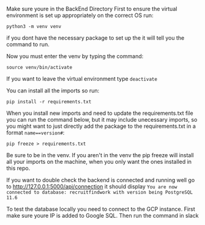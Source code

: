 Make sure youre in the BackEnd Directory
First to ensure the virtual environment is set up appropriately on the correct OS run:
```
python3 -m venv venv
```
if you dont have the necessary package to set up the 
it will tell you the command to run.

Now you must enter the venv by typing the command:
```
source venv/bin/activate
```
If you want to leave the virtual environment type `deactivate`

You can install all the imports so run:
```
pip install -r requirements.txt 
```
When you install new imports and need to update the requirements.txt file you can run the command below, but it may include unecessary imports, so you might want to just directly add the package to the requirements.txt in a format `name==version#`:
```
pip freeze > requirements.txt
```
Be sure to be in the venv. If you aren't in the venv the pip freeze will install all
your imports on the machine, when you only want the ones installed in this repo.

If you want to double check the backend is connected and running well go to http://127.0.0.1:5000/api/connection it should display `You are now connected to database: recruitfindwork with version being PostgreSQL 11.6`

To test the database locally you need to connect to the GCP instance. First make sure youre IP is added to Google SQL.
Then run the command in slack
